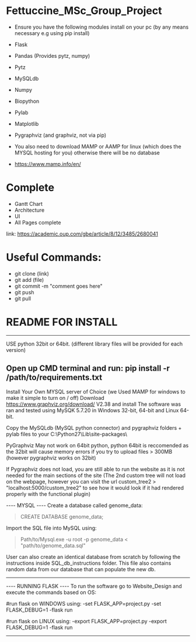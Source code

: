 # Fettuccine_MSc_Group_Project
- Ensure you have the following modules install on your pc (by any means necessary e.g using pip install)
- Flask
- Pandas (Provides pytz, numpy)
- Pytz
- MySQLdb
- Numpy
- Biopython
- Pylab
- Matplotlib
- Pygraphviz (and graphviz, not via pip)

- You also need to download MAMP or AAMP for linux (which does the MYSQL hosting for you) otherwise there will be no database
- https://www.mamp.info/en/

# Complete
- Gantt Chart
- Architecture
- UI
- All Pages complete


link:
https://academic.oup.com/gbe/article/8/12/3485/2680041


# Useful Commands: 
- git clone (link)
- git add (file)
- git commit -m "comment goes here"
- git push
- git pull

# README FOR INSTALL

------------------------------
USE python 32bit or 64bit. (different library files will be provided for each version)

Open up CMD terminal and run:
pip install -r /path/to/requirements.txt
------------------------------

Install Your Own MYSQL server of Choice (we Used MAMP for windows to make it simple to turn on / off)
Download https://www.graphviz.org/download/ V2.38 and install
The software was ran and tested using MySQK 5.7.20 in Windows 32-bit, 64-bit and Linux 64-bit.

Copy the MySQLdb (MySQL python connector) and pygraphviz folders + pylab files to your C:\Python27\Lib\site-packages\

PyGraphviz May not work on 64bit python, python 64bit is reccomended as the 32bit will cause memory errors if you try to upload files > 300MB (however pygraphviz works on 32bit)

If Pygraphviz does not load, you are still able to run the website as it is not needed for the main sections of the site 
(The 2nd custom tree will not load on the webpage, however you can visit the url custom_tree2 > "localhost:5000/custom_tree2" to see how it would look if it had rendered properly with the functional plugin)


---- MYSQL ----
Create a database called genome_data:

> CREATE DATABASE genome_data;

Import the SQL file into MySQL using:

> Path/to/Mysql.exe -u root -p genome_data < "path/to/genome_data.sql"

User can also create an identical database from scratch by 
following the instructions  inside SQL_db_instructions folder.
This file also contains random data from our database that can
populate the new db.

---------------

---- RUNNING FLASK ----
To run the software go to Website_Design and execute the commands based on OS:

#run flask on WINDOWS using:
-set FLASK_APP=project.py
-set FLASK_DEBUG=1
-flask run

#run flask on LINUX using:
-export FLASK_APP=project.py
-export FLASK_DEBUG=1
-flask run

----------------------
